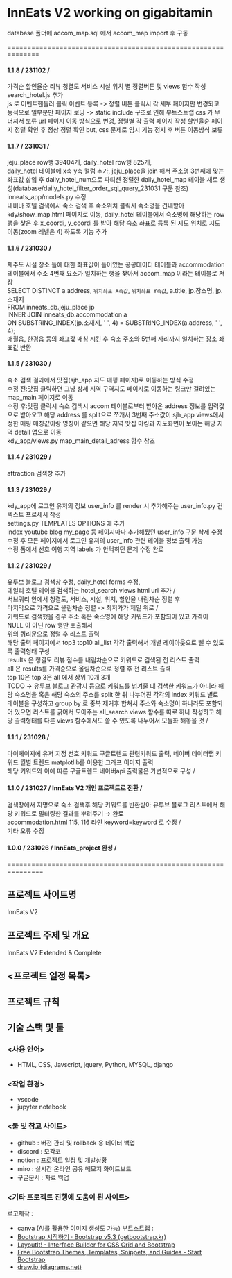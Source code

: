 # InnEats V2 working on gigabitamin

database 폴더에 accom_map.sql 에서 accom_map import 후 구동

==============================================================

#### 1.1.8 / 231102 / 
가격순 할인율순 리뷰 청결도 서비스 시설 위치 별 정렬버튼 및 views 함수 작성  
search_hotel.js 추가  
js 로 이벤트핸들러 클릭 이벤트 등록 -> 정렬 버튼 클릭시 각 세부 페이지만 변경되고 동적으로 일부분만 페이지 로딩 -> static include 구조로 인해 부트스트랩 css 가 무너져서 보류
url 페이지 이동 방식으로 변경, 정렬별 각 출력 페이지 작성
할인율순 페이지 정렬 확인 후 정상 정렬 확인
but, css 문제로 임시 기능 정지 후 버튼 이동방식 보류


#### 1.1.7 / 231031 /  
jeju_place row행 39404개, daily_hotel row행 825개,   
daily_hotel 테이블에 x축 y축 컬럼 추가, jeju_place을 join 해서 주소명 3번째에 맞는 좌표값 삽입 후 daily_hotel_num으로 파티션 정렬한   daily_hotel_map 테이블 새로 생성(database/daily_hotel_filter_order_sql_query_231031 구문 참조)  
inneats_app/models.py 수정  
네비바 호텔 검색에서 숙소 검색 후 숙소위치 클릭시 숙소명을 건네받아 kdy/show_map.html 페이지로 이동, daily_hotel 테이블에서 숙소명에   해당하는 row 행을 찾은 후 x_coordi, y_coordi 를 받아 해당 숙소 좌표로 등록 된 지도 위치로 지도 이동(zoom 레벨은 4) 하도록 기능 추가  


#### 1.1.6 / 231030 /  
제주도 시설 장소 들에 대한 좌표값이 들어있는 공공데이터 테이블과 accommodation 테이블에서 주소 4번째 요소가 일치하는 행을 찾아서 accom_map   이라는 테이블로 저장  
SELECT DISTINCT a.address, `위치좌표 X축값`, `위치좌표 Y축값`, a.title, jp.장소명, jp.소재지  
FROM inneats_db.jeju_place jp  
INNER JOIN inneats_db.accommodation a  
ON SUBSTRING_INDEX(jp.소재지, ' ', 4) = SUBSTRING_INDEX(a.address, ' ', 4);  
애월읍, 한경읍 등의 좌표값 매칭 시킨 후 숙소 주소와 5번째 자리까지 일치하는 장소 좌표값 반환  


#### 1.1.5 / 231030 /  
숙소 검색 결과에서 맛집(sjh_app 지도 매핑 페이지)로 이동하는 방식 수정  
수정 전:맛집 클릭하면 그냥 상세 지역 구역지도 페이지로 이동하는 링크만 걸려있는 map_main 페이지로 이동  
수정 후:맛집 클릭시 숙소 검색시 accom 테이블로부터 받아온 address 정보를 입력값으로 받아오고 해당 address 를 split으로 쪼개서 3번째   주소값이 sjh_app views에서 정한 매핑 매칭값이랑 명칭이 같으면 해당 지역 맛집 마킹과 지도화면이 보이는 해당 지역 detail 맵으로 이동   
kdy_app/views.py map_main_detail_adress 함수 참조  


#### 1.1.4 / 231029 /  
attraction 검색창 추가  


#### 1.1.3 / 231029 /  
kdy_app에 로그인 유저의 정보 user_info 를 render 시 추가해주는 user_info.py 컨텍스트 프로세서 작성  
settings.py TEMPLATES OPTIONS 에 추가  
index youtube blog my_page 등 페이지마다 추가해뒀던 user_info 구문 삭제 수정  
수정 후 모든 페이지에서 로그인 유저의 user_info 관련 테이블 정보 출력 가능  
수정 폼에서 선호 여행 지역 labels 가 안먹히던 문제 수정 완료  

#### 1.1.2 / 231029 /  
유투브 블로그 검색창 수정, daily_hotel forms 수정,  
데일리 호텔 테이블 검색하는 hotel_search views html url 추가 /  
서브쿼리 안에서 청결도, 서비스, 시설, 위치, 할인율 내림차순 정렬 후  
마지막으로 가격으로 올림차순 정렬 -> 최저가가 제일 위로 /  
키워드로 검색했을 경우 주소 혹은 숙소명에 해당 키워드가 포함되어 있고 가격이 NULL 이 아닌 row 행만 호출해서  
위의 쿼리문으로 정렬 후 리스트 출력  
해당 출력 페이지에서 top3 top10 all_list 각각 출력해서 개별 레이아웃으로 뺄 수 있도록 출력형태 구성  
results 은 청결도 리뷰 점수를 내림차순으로 키워드로 검색된 전 리스트 출력  
all 은 results를 가격순으로 올림차순으로 정렬 후 전 리스트 출력  
top 10은 top 3은 all 에서 상위 10개 3개  
TODO -> 유투브 블로그 관광지 등으로 키워드를 넘겨줄 떄 검색한 키워드가 아니라 해당 숙소명을 혹은 해당 숙소의 주소를 split 한 뒤 나누어진  각각의 index 키워드 별로 테이블을 구성하고 group by 로 중복 제거후 합쳐서 주소와 숙소명이 하나라도 포함되어 있으면 리스트를 긁어서 모아주는   all_search views 함수를 따로 하나 작성하고 해당 출력형태를 다른 views 함수에서도 쓸 수 있도록 나누어서 모듈화 해놓을 것 /  


#### 1.1.1 / 231028 /  
마이페이지에 유저 지정 선호 키워드 구글트렌드 관련키워드 출력, 네이버 데이터랩 키워드 월별 트렌드 matplotlib를 이용한 그래프 이미지 출력  
해당 키워드와 이에 따른 구글트렌드 네이버api 출력물은 가변적으로 구성 /  

#### 1.1.0 / 231027 / InnEats V2 개인 프로젝트로 전환 /  
검색창에서 지명으로 숙소 검색후 해당 키워드를 반환받아 유투브 블로그 리스트에서 해당 키워드로 필터링한 결과를 뿌려주기 → 완료  
accommodation.html 115, 116 라인 keyword=keyword 로 수정 /  
기타 오류 수정  


#### 1.0.0 / 231026 / InnEats_project 완성 /  

===============================================================

## 프로젝트 사이트명
InnEats V2

## 프로젝트 주제 및 개요
InnEats V2 Extended & Complete













## <프로젝트 일정 목록>


## 프로젝트 규칙

## 기술 스택 및 툴

### <사용 언어>

- HTML, CSS, Javscript, jquery, Python, MYSQL, django

### <작업 환경>

- vscode
- jupyter notebook

### <툴 및 참고 사이트>

- github : 버젼 관리 및 rollback 용 데이터 백업
- discord : 모각코 
- notion : 프로젝트 일정 및 개발상황
- miro : 실시간 온라인 공유 메모지 화이트보드
- 구글문서 : 자료 백업


### <기타 프로젝트 진행에 도움이 된 사이트>

로고제작 : 
- canva (AI를 활용한 이미지 생성도 가능)
부트스트랩 : 
- [Bootstrap 시작하기 · Bootstrap v5.3 (getbootstrap.kr)](https://getbootstrap.kr/docs/5.3/getting-started/introduction/)
- [LayoutIt! - Interface Builder for CSS Grid and Bootstrap](https://www.layoutit.com/)
- [Free Bootstrap Themes, Templates, Snippets, and Guides - Start Bootstrap](https://startbootstrap.com/)
- [draw.io (diagrams.net)](https://app.diagrams.net/)
